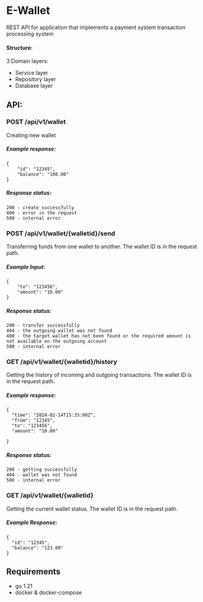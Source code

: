 # E-Wallet
REST API for application that implements a payment system transaction processing system

#### Structure:
3 Domain layers:

- Service layer
- Repository layer
- Database layer

## API:

### POST /api/v1/wallet

Creating new wallet 

##### Example response: 
```
{
	"id": "12345",
	"balance": "100.00"
} 
```
##### Response status:
```
200 - create successfully
400 - error in the request
500 - internal error
```

### POST /api/v1/wallet/{walletid}/send

Transferring funds from one wallet to another. The wallet ID is in the request path.

##### Example Input: 
```
{
	"to": "123456",
	"amount": "10.00"
} 
```

##### Response status:
```
200 - transfer successfully
404 - the outgoing wallet was not found
400 - the target wallet has not been found or the required amount is not available on the outgoing account
500 - internal error
```

### GET /api/v1/wallet/{walletid}/history

Getting the history of incoming and outgoing transactions. The wallet ID is in the request path.

##### Example response: 
```
{
  "time": "2024-02-14T15:35:00Z",
  "from": "12345",
  "to": "123456",
  "amount": "10.00"

} 
```
##### Response status:
```
200 - getting successfully
404 - wallet was not found
500 - internal error
```

### GET /api/v1/wallet/{walletid}

Getting the current wallet status. The wallet ID is in the request path.

##### Example Response: 
```
{
  "id": "12345",
  "balance": "123.00"
} 
```

## Requirements
- go 1.21
- docker & docker-compose
